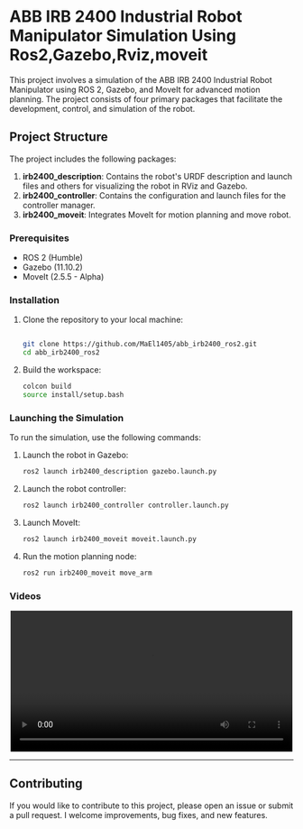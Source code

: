 # ABB IRB 2400 Industrial Robot Manipulator Simulation Using Ros2,Gazebo,Rviz,moveit

This project involves a simulation of the ABB IRB 2400 Industrial Robot Manipulator using ROS 2, Gazebo, and MoveIt for advanced motion planning. The project consists of four primary packages that facilitate the development, control, and simulation of the robot.

## Project Structure

The project includes the following packages:

1. **irb2400_description**: Contains the robot's URDF description and launch files and others for visualizing the robot in RViz and Gazebo.
2. **irb2400_controller**:  Contains the configuration and launch files for the controller manager.
3. **irb2400_moveit**:	    Integrates MoveIt for motion planning and move robot.


### Prerequisites

- ROS 2 (Humble)
- Gazebo (11.10.2)
- MoveIt (2.5.5 - Alpha)

### Installation

1. Clone the repository to your local machine:
    ```bash

    git clone https://github.com/MaEl1405/abb_irb2400_ros2.git
    cd abb_irb2400_ros2
    ```
2. Build the workspace:
    ```bash
    colcon build
    source install/setup.bash
    ```

### Launching the Simulation

To run the simulation, use the following commands:

1. Launch the robot in Gazebo:
    ```bash
    ros2 launch irb2400_description gazebo.launch.py
    ```

2. Launch the robot controller:
    ```bash
    ros2 launch irb2400_controller controller.launch.py
    ```

4. Launch MoveIt:
    ```bash
    ros2 launch irb2400_moveit moveit.launch.py
    ```

5. Run the motion planning node:
    ```bash
    ros2 run irb2400_moveit move_arm
    ```

### Videos
<p align="center">
  <video src="images/video.mp4" width="500px"></video>
</p>

---

## Contributing
If you would like to contribute to this project, please open an issue or submit a pull request. I welcome improvements, bug fixes, and new features.
